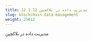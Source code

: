 ```yaml
---
title: 12.1.12 مدیریت داده در بلاکچین
slug: blockchain-data-management
weight: 25012
---
```

مدیریت داده در بلاکچین